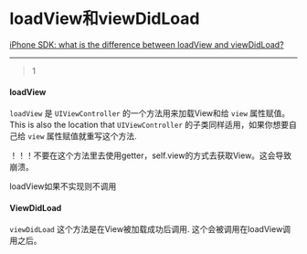# loadView和viewDidLoad
[iPhone SDK: what is the difference between loadView and viewDidLoad?](https://stackoverflow.com/questions/573958/iphone-sdk-what-is-the-difference-between-loadview-and-viewdidload)

___



> 1

#### loadView

`loadView` 是 `UIViewController` 的一个方法用来加载View和给 `view` 属性赋值。This is also the location that  `UIViewController` 的子类同样适用，如果你想要自己给 `view` 属性赋值就重写这个方法.

！！！不要在这个方法里去使用getter，self.view的方式去获取View。这会导致崩溃。

loadView如果不实现则不调用

#### ViewDidLoad

`viewDidLoad` 这个方法是在View被加载成功后调用. 这个会被调用在loadView调用之后。